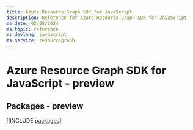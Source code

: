 ```yaml
---
title: Azure Resource Graph SDK for JavaScript
description: Reference for Azure Resource Graph SDK for JavaScript
ms.date: 02/08/2024
ms.topic: reference
ms.devlang: javascript
ms.service: resourcegraph
---
```

# Azure Resource Graph SDK for JavaScript - preview
## Packages - preview
[!INCLUDE [packages](resource-graph-index.md)]
